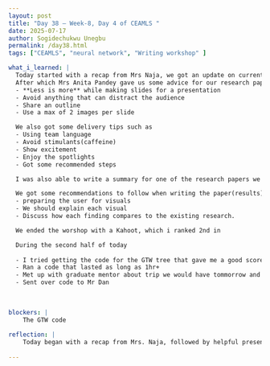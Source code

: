 ```yaml
---
layout: post
title: "Day 38 – Week-8, Day 4 of CEAMLS "
date: 2025-07-17
author: Sogidechukwu Unegbu
permalink: /day38.html
tags: ["CEAMLS", "neural network", "Writing workshop" ]

what_i_learned: |
  Today started with a recap from Mrs Naja, we got an update on current progress and what would be expected of us next week.
  After which Mrs Anita Pandey gave us some advice for our research paper, and elevator pitch such as;
  - **Less is more** while making slides for a presentation
  - Avoid anything that can distract the audience
  - Share an outline
  - Use a max of 2 images per slide

  We also got some delivery tips such as 
  - Using team language
  - Avoid stimulants(caffeine)
  - Show excitement
  - Enjoy the spotlights
  - Got some recommended steps

  I was also able to write a summary for one of the research papers we read

  We got some recommendations to follow when writing the paper(results) such as
  - preparing the user for visuals
  - We should explain each visual
  - Discuss how each finding compares to the existing research.

  We ended the worshop with a Kahoot, which i ranked 2nd in

  During the second half of today 
  
  - I tried getting the code for the GTW tree that gave me a good score but I was unable to do so, the good thing is my gradient booosting has a high  r2 score of (0.84).
  - Ran a code that lasted as long as 1hr+
  - Met up with graduate mentor about trip we would have tommorrow and what to expect.
  - Sent over code to Mr Dan
  
    
    
blockers: |
    The GTW code
  
reflection: |
    Today began with a recap from Mrs. Naja, followed by helpful presentation and writing tips from Mrs. Anita Pandey. I learned to keep slides simple, avoid distractions, and use team-oriented language when presenting. I summarized a research paper and got advice on how to explain visuals and compare findings. I placed 2nd in a Kahoot quiz that wrapped up the session. Later, I struggled with retrieving my GTW code, but my Gradient Boosting model achieved a strong R² score of 0.84.
    
---
```

